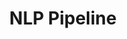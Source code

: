---
title: "NLP Pipeline"
description: "Comprehensive natural language processing pipeline with support for various tasks including text classification, named entity recognition, and sentiment analysis."
img: "/post_img.webp"
url: "https://github.com/usamahz/nlp-pipeline"
featured: true
--- 